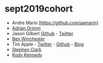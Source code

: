 # sept2019cohort

- Andre Marin [https://github.com/aamarin]
- [Adrian Grimm](https://github.com/usmcamgrimm)
- Jason Gilbert [Github](https://github.com/gilbertjusmc) - [Twitter](https://github.com/JasonGi32904338)
- [Ben Winchester](http://github.com/bmw2621)
- Tim Apple - [Twitter](https://twitter.com/OldVetCodes) - [Github](https://github.com/tdapple) - [Blog](https://sudorm-rf.dev)
- [Stephen Clark](https://github.com/gixxerblade)
- [Kody Kennedy](https://github.com/KMac80)
